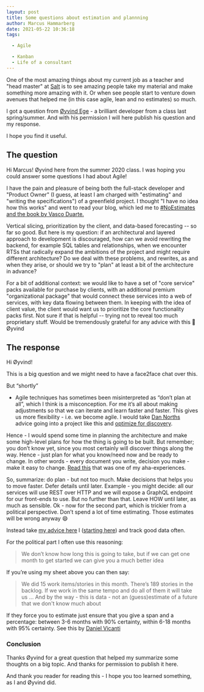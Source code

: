 ```yaml
---
layout: post
title: Some questions about estimation and plannning
author: Marcus Hammarberg
date: 2021-05-22 10:36:18
tags:

  - Agile

  - Kanban
  - Life of a consultant
---
```


One of the most amazing things about my current job as a teacher and "head master" at [Salt](https://www.salt.study) is to see amazing people take my material and make something more amazing with it. Or when see people start to venture down avenues that helped me (in this case agile, lean and no estimates) so much.

I got a question from [Øyvind Ege](https://www.linkedin.com/in/oyvind-ege/) - a brilliant developer from a class last spring/summer. And with his permission I will here publish his question and my response.

I hope you find it useful.

<!-- excerpt-end -->

## The question


Hi Marcus! Øyvind here from the summer 2020 class. I was hoping you could answer some questions I had about Agile!

I have the pain and pleasure of being both the full-stack developer and "Product Owner" (I guess, at least I am charged with "estimating" and "writing the specifications") of a greenfield project. I thought "I have no idea how this works" and went to read your blog, which led me to [#NoEstimates and the book by Vasco Duarte.](http://noestimatesbook.com/about-the-book/)

Vertical slicing, prioritization by the client, and data-based forecasting -- so far so good. But here is my question: if an architectural and layered approach to development is discouraged, how can we avoid rewriting the backend, for example SQL tables and relationships, when we encounter RTSs that radically expand the ambitions of the project and might require different architecture? Do we deal with these problems, and rewrites, as and when they arise, or should we try to "plan" at least a bit of the architecture in advance?

For a bit of additional context: we would like to have a set of "core service" packs available for purchase by clients, with an additional premium "organizational package" that would connect these services into a web of services, with key data flowing between them. In keeping with the idea of client value, the client would want us to prioritize the core functionality packs first.
Not sure if that is helpful -- trying not to reveal too much proprietary stuff.
Would be tremendously grateful for any advice with this :slightly_smiling_face:
Øyvind

## The response


Hi Øyvind!

This is a big question and we might need to have a face2face chat over this.

But “shortly”
  - Agile techniques has sometimes been misinterpreted as “don’t plan at all”, which I think is a misconception. For me it’s all about making adjustments so that we can iterate and learn faster and faster. This gives us more flexibility - i.e. we become agile.
I would take [Dan Norths](https://dannorth.net/) advice going into a project like this and [optimize for discovery]( https://dannorth.net/2010/08/30/introducing-deliberate-discovery/).

Hence - I would spend some time in planning the architecture and make some high-level plans for how the thing is going to be built. But remember; you don’t know yet, since you most certainly will discover things along the way. Hence - just plan for what you know/need now and be ready to change. In other words - every document you write, decision you make - make it easy to change. [Read this](http://www.marcusoft.net/2013/04/WhatDoYouOptimizeFor.html)  that was one of my aha-experiences.

So, summarize: do plan - but not too much. Make decisions that helps you to move faster. Defer details until later. Example - you might decide: all our services will use REST over HTTP and we will expose a GraphQL endpoint for our front-ends to use. But no further than that. Leave HOW until later, as much as sensible.
Ok - now for the second part, which is trickier from a political perspective. Don’t spend a lot of time estimating. Those estimates will be wrong anyway :smile:

Instead take [my advice here](https://www.marcusoft.net/2019/03/kanbanstats-an-average-improvement.htm) l ([starting here](http://www.marcusoft.net/2019/01/kanbanstats-simplify-process-stats-get-started.html))  and track good data often.

For the political part I often use this reasoning:

> We don’t know how long this is going to take, but if we can get one month to get started we can give you a much better idea


If you’re using my sheet above you can then say:

> We did 15 work items/stories in this month. There’s 189 stories in the backlog. If we work in the same tempo and do all of them it will take us … And by the way - this is data - not an (guess)estimate of a future that we don't know much about

If they force you to estimate just ensure that you give a span and a percentage: between 3-6 months with 90% certainty, within 6-18 months with 95% certainty. See this by [Daniel Vicanti]( https://www.youtube.com/watch?v=aG5Eet6BJTc)

### Conclusion

Thanks Øyvind for a great question that helped my summarize some thoughts on a big topic. And thanks for permission to publish it here.

And thank you reader for reading this - I hope you too learned something, as I and Øyvind did.